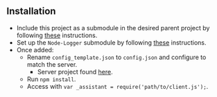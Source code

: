## Installation
- Include this project as a submodule in the desired parent project by following [these](https://git-scm.com/book/en/v2/Git-Tools-Submodules) instructions.
- Set up the `Node-Logger` submodule by following [these](https://github.com/thomasnorris/Node-Logger#installation) instructions.
- Once added:
    - Rename `config_template.json` to `config.json` and configure to match the server.
        - Server project found [here](https://github.com/thomasnorris/REST-GoogleAssistant-Server).
    - Run `npm install`.
    - Access with `var _assistant = require('path/to/client.js');`.
